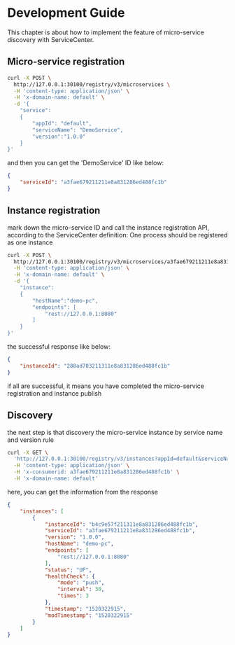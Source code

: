 # Development Guide

This chapter is about how to implement the feature of micro-service discovery with ServiceCenter.

## Micro-service registration
```bash
curl -X POST \
  http://127.0.0.1:30100/registry/v3/microservices \
  -H 'content-type: application/json' \
  -H 'x-domain-name: default' \
  -d '{
	"service":
	{
		"appId": "default",
		"serviceName": "DemoService",
		"version":"1.0.0"
	}
}'
```

and then you can get the 'DemoService' ID like below:

```json
{
    "serviceId": "a3fae679211211e8a831286ed488fc1b"
}
```

## Instance registration

mark down the micro-service ID and call the instance registration API,
according to the ServiceCenter definition: One process should be registered as one instance

```bash
curl -X POST \
  http://127.0.0.1:30100/registry/v3/microservices/a3fae679211211e8a831286ed488fc1b/instances \
  -H 'content-type: application/json' \
  -H 'x-domain-name: default' \
  -d '{
	"instance": 
	{
	    "hostName":"demo-pc",
	    "endpoints": [
		    "rest://127.0.0.1:8080"
	    ]
	}
}'
```

the successful response like below:

```json
{
    "instanceId": "288ad703211311e8a831286ed488fc1b"
}
```

if all are successful, it means you have completed the micro-service registration and instance publish

## Discovery

the next step is that discovery the micro-service instance by service name and version rule

```bash
curl -X GET \
  'http://127.0.0.1:30100/registry/v3/instances?appId=default&serviceName=DemoService&version=latest' \
  -H 'content-type: application/json' \
  -H 'x-consumerid: a3fae679211211e8a831286ed488fc1b' \
  -H 'x-domain-name: default'
```

here, you can get the information from the response

```json
{
    "instances": [
        {
            "instanceId": "b4c9e57f211311e8a831286ed488fc1b",
            "serviceId": "a3fae679211211e8a831286ed488fc1b",
            "version": "1.0.0",
            "hostName": "demo-pc",
            "endpoints": [
                "rest://127.0.0.1:8080"
            ],
            "status": "UP",
            "healthCheck": {
                "mode": "push",
                "interval": 30,
                "times": 3
            },
            "timestamp": "1520322915",
            "modTimestamp": "1520322915"
        }
    ]
}
```